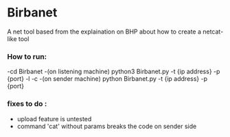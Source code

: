 # Birbanet
A net tool based from the explaination on BHP about how to create a netcat-like tool

### How to run: 
-cd Birbanet 
-(on listening machine)
python3 Birbanet.py -t {ip address} -p {port} -l -c
-(on sender machine)
python Birbanet.py -t {ip address} -p {port}

###  fixes to do :
- upload feature is untested
- command 'cat' without params breaks the code on sender side
